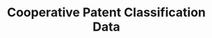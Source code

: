 ---
layout: default
bigquery: https://console.cloud.google.com/bigquery?p=patents-public-data&d=cpc&page=dataset
citation: '“Cooperative Patent Classification” by the EPO and USPTO, for public use. '
contributors: EPO, USPTO
cost: None
description: Cooperative Patent Classification Data contains the scheme and definitions
  of the Cooperative Patent Classification system for classifying patent documents.
  The CPC is the result of a partnership between the EPO and the USPTO in their joint
  effort to develop a common, internationally compatible classification system for
  technical documents, in particular patent publications, which will be used by both
  offices in the patent granting process
documentation: https://www.cooperativepatentclassification.org/cpcSchemeAndDefinitions
last_edit: 04/09/2022, 10:44:58
location: https://www.cooperativepatentclassification.org/index
maintained_by: USPTO, EPO
schema_fields:
- residualReferences
- dateRevised
- title_full
- symbol
- titleFull
- residual_references
- breakdownCode
- children
- level
- sizeCache
- ipcConcordant
- application_references
- informativeReferences
- informative_references
- not_allocatable
- ipc_concordant
- title_part
- breakdown_code
- limiting_references
- childGroups
- applicationReferences
- date_revised
- synonyms
- glossary
- status
- limitingReferences
- notAllocatable
- definition
- parents
- titlePart
- additional_only
- child_groups
shortname: cooperative_patent_classification
tags:
- patents
- science
title: Cooperative Patent Classification Data
uuid: 984374a7-16e9-4b35-9445-458daceb01bf
---